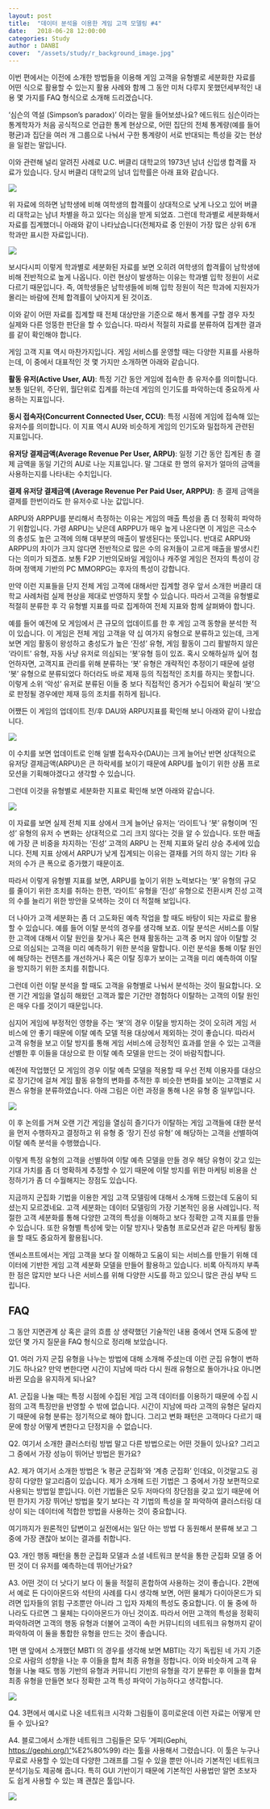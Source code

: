 ```yaml
---
layout: post
title:  "데이터 분석을 이용한 게임 고객 모델링 #4"
date:   2018-06-28 12:00:00
categories: Study
author : DANBI
cover:  "/assets/study/r_background_image.jpg"
---
```


이번 편에서는 이전에 소개한 방법들을 이용해 게임 고객을 유형별로 세분화한 자료를 어떤 식으로 활용할 수 있는지 활용 사례와 함께 그 동안 미처 다루지 못했던세부적인 내용 몇 가지를 FAQ 형식으로 소개해 드리겠습니다.

‘심슨의 역설 (Simpson’s paradox)’ 이라는 말을 들어보셨나요? 에드워드 심슨이라는 통계학자가 처음 공식적으로 언급한 통계 현상으로, 어떤 집단의 전체 통계량(예를 들어 평균)과 집단을 여러 개 그룹으로 나눠서 구한 통계량이 서로 반대되는 특성을 갖는 현상을 일컫는 말입니다.

이와 관련해 널리 알려진 사례로 U.C. 버클리 대학교의 1973년 남녀 신입생 합격률 자료가 있습니다. 당시 버클리 대학교의 남녀 입학률은 아래 표와 같습니다.

![](/assets/study/game_user_segmentation/image_4_1.png)

위 자료에 의하면 남학생에 비해 여학생의 합격률이 상대적으로 낮게 나오고 있어 버클리 대학교는 남녀 차별을 하고 있다는 의심을 받게 되었죠. 그런데 학과별로 세분화해서 자료를 집계했더니 아래와 같이 나타났습니다(전체자료 중 인원이 가장 많은 상위 6개 학과만 표시한 자료입니다).

![](/assets/study/game_user_segmentation/image_4_2.png)

보시다시피 이렇게 학과별로 세분화된 자료를 보면 오히려 여학생의 합격률이 남학생에 비해 전반적으로 높게 나옵니다. 이런 현상이 발생하는 이유는 학과별 입학 정원이 서로 다르기 때문입니다. 즉, 여학생들은 남학생들에 비해 입학 정원이 적은 학과에 지원자가 몰리는 바람에 전체 합격률이 낮아지게 된 것이죠.

이와 같이 어떤 자료를 집계할 때 전체 대상만을 기준으로 해서 통계를 구할 경우 자칫 실제와 다른 엉뚱한 판단을 할 수 있습니다. 따라서 적절히 자료를 분류하여 집계한 결과를 같이 확인해야 합니다.

게임 고객 지표 역시 마찬가지입니다. 게임 서비스를 운영할 때는 다양한 지표를 사용하는데, 이 중에서 대표적인 것 몇 가지만 소개하면 아래와 같습니다.

**활동 유저(Active User, AU)**: 특정 기간 동안 게임에 접속한 총 유저수를 의미합니다. 보통 일단위, 주단위, 월단위로 집계를 하는데 게임의 인기도를 파악하는데 중요하게 사용하는 지표입니다.

**동시 접속자(Concurrent Connected User, CCU)**: 특정 시점에 게임에 접속해 있는 유저수를 의미합니다. 이 지표 역시 AU와 비슷하게 게임의 인기도와 밀접하게 관련된 지표입니다.

**유저당 결제금액(Average Revenue Per User, ARPU)**: 일정 기간 동안 집계된 총 결제 금액을 동일 기간의 AU로 나눈 지표입니다. 말 그대로 한 명의 유저가 얼마의 금액을 사용하는지를 나타내는 수치입니다.

**결제 유저당 결제금액 (Average Revenue Per Paid User, ARPPU)**: 총 결제 금액을 결제를 한번이라도 한 유저수로 나눈 값입니다.

ARPU와 ARPPU를 분리해서 측정하는 이유는 게임의 매출 특성을 좀 더 정확히 파악하기 위함입니다. 가령 ARPU는 낮은데 ARPPU가 매우 높게 나온다면 이 게임은 극소수의 충성도 높은 고객에 의해 대부분의 매출이 발생된다는 뜻입니다. 반대로 ARPU와 ARPPU의 차이가 크지 않다면 전반적으로 많은 수의 유저들이 고르게 매출을 발생시킨다는 의미가 되겠죠. 보통 F2P 기반의모바일 게임이나 캐주얼 게임은 전자의 특성이 강하며 정액제 기반의 PC MMORPG는 후자의 특성이 강합니다.

만약 이런 지표들을 단지 전체 게임 고객에 대해서만 집계할 경우 앞서 소개한 버클리 대학교 사례처럼 실제 현상을 제대로 반영하지 못할 수 있습니다. 따라서 고객을 유형별로 적절히 분류한 후 각 유형별 지표를 따로 집계하여 전체 지표와 함께 살펴봐야 합니다.

예를 들어 예전에 모 게임에서 큰 규모의 업데이트를 한 후 게임 고객 동향을 분석한 적이 있습니다. 이 게임은 전체 게임 고객을 약 십 여가지 유형으로 분류하고 있는데, 크게 보면 게임 활동이 왕성하고 충성도가 높은 ‘진성’ 유형, 게임 활동이 그리 활발하지 않은 ‘라이트’ 유형, 자동 사냥 유저로 의심되는 ‘봇’유형 등이 있죠. 혹시 오해하실까 싶어 첨언하자면, 고객지표 관리를 위해 분류하는 ‘봇’ 유형은 개략적인 추정이기 때문에 설령 ‘봇’ 유형으로 분류되었다 하더라도 바로 제재 등의 직접적인 조치를 하지는 못합니다. 이렇게 소위 ‘악성’ 유저로 분류된 이들 중 보다 직접적인 증거가 수집되어 확실히 ‘봇’으로 판정될 경우에만 제재 등의 조치를 취하게 됩니다.

어쨌든 이 게임의 업데이트 전/후 DAU와 ARPU지표를 확인해 보니 아래와 같이 나왔습니다.

![](/assets/study/game_user_segmentation/image_4_3.png)

이 수치를 보면 업데이트로 인해 일별 접속자수(DAU)는 크게 늘어난 반면 상대적으로 유저당 결제금액(ARPU)은 큰 하락세를 보이기 때문에 ARPU를 높이기 위한 상품 프로모션을 기획해야겠다고 생각할 수 있습니다.

그런데 이것을 유형별로 세분화한 지표로 확인해 보면 아래와 같습니다.

![](/assets/study/game_user_segmentation/image_4_4.png)

이 자료를 보면 실제 전체 지표 상에서 크게 늘어난 유저는 ‘라이트’나 ‘봇’ 유형이며 ‘진성’ 유형의 유저 수 변화는 상대적으로 그리 크지 않다는 것을 알 수 있습니다. 또한 매출에 가장 큰 비중을 차지하는 ‘진성’ 고객의 ARPU 는 전체 지표와 달리 상승 추세에 있습니다. 전체 지표 상에서 ARPU가 낮게 집계되는 이유는 결재를 거의 하지 않는 기타 유저의 수가 큰 폭으로 증가했기 때문이죠.

따라서 이렇게 유형별 지표를 보면, ARPU를 높이기 위한 노력보다는 ‘봇’ 유형의 규모를 줄이기 위한 조치를 취하는 한편, ‘라이트’ 유형을 ‘진성’ 유형으로 전환시켜 진성 고객의 수를 늘리기 위한 방안을 모색하는 것이 더 적절해 보입니다.

더 나아가 고객 세분화는 좀 더 고도화된 예측 작업을 할 때도 바탕이 되는 자료로 활용할 수 있습니다. 예를 들어 이탈 분석의 경우를 생각해 보죠. 이탈 분석은 서비스를 이탈한 고객에 대해서 이탈 원인을 찾거나 혹은 현재 활동하는 고객 중 머지 않아 이탈할 것으로 의심되는 고객을 미리 예측하기 위한 분석을 말합니다. 이런 분석을 통해 이탈 원인에 해당하는 컨텐츠를 개선하거나 혹은 이탈 징후가 보이는 고객을 미리 예측하여 이탈을 방지하기 위한 조치를 취합니다.

그런데 이런 이탈 분석을 할 때도 고객을 유형별로 나눠서 분석하는 것이 필요합니다. 오랜 기간 게임을 열심히 해왔던 고객과 짧은 기간만 경험하다 이탈하는 고객의 이탈 원인은 매우 다를 것이기 때문입니다.

심지어 게임에 부정적인 영향을 주는 ‘봇’의 경우 이탈을 방지하는 것이 오히려 게임 서비스에 안 좋기 때문에 이탈 예측 모델 적용 대상에서 제외하는 것이 좋습니다. 따라서 고객 유형을 보고 이탈 방지를 통해 게임 서비스에 긍정적인 효과를 얻을 수 있는 고객을 선별한 후 이들을 대상으로 한 이탈 예측 모델을 만드는 것이 바람직합니다.

예전에 작업했던 모 게임의 경우 이탈 예측 모델을 적용할 때 우선 전체 이용자를 대상으로 장기간에 걸쳐 게임 활동 유형의 변화를 추적한 후 비슷한 변화를 보이는 고객별로 시퀀스 유형을 분류하였습니다. 아래 그림은 이런 과정을 통해 나온 유형 중 일부입니다.

![](/assets/study/game_user_segmentation/image_4_5.png)

이 후 논의를 거쳐 오랜 기간 게임을 열심히 즐기다가 이탈하는 게임 고객들에 대한 분석을 먼저 수행하자고 결정하고 위 유형 중 ‘장기 진성 유형’ 에 해당하는 고객을 선별하여 이탈 예측 분석을 수행했습니다.

이렇게 특정 유형의 고객을 선별하여 이탈 예측 모델을 만들 경우 해당 유형이 갖고 있는 기대 가치를 좀 더 명확하게 추정할 수 있기 때문에 이탈 방지를 위한 마케팅 비용을 산정하기가 좀 더 수월해지는 장점도 있습니다.

지금까지 군집화 기법을 이용한 게임 고객 모델링에 대해서 소개해 드렸는데 도움이 되셨는지 모르겠네요. 고객 세분화는 데이터 모델링의 가장 기본적인 응용 사례입니다. 적절한 고객 세분화를 통해 다양한 고객의 특성을 이해하고 보다 정확한 고객 지표를 만들 수 있습니다. 또한 유형별 특성에 맞는 이탈 방지나 맞춤형 프로모션과 같은 마케팅 활동을 할 때도 중요하게 활용됩니다.

엔씨소프트에서는 게임 고객을 보다 잘 이해하고 도움이 되는 서비스를 만들기 위해 데이터에 기반한 게임 고객 세분화 모델을 만들어 활용하고 있습니다. 비록 아직까지 부족한 점은 많지만 보다 나은 서비스를 위해 다양한 시도를 하고 있으니 많은 관심 부탁 드립니다.

## FAQ

그 동안 지면관계 상 혹은 글의 흐름 상 생략했던 기술적인 내용 중에서 연재 도중에 받았던 몇 가지 질문을 FAQ 형식으로 정리해 보았습니다.

Q1. 여러 가지 군집 유형을 나누는 방법에 대해 소개해 주셨는데 이런 군집 유형이 변하기도 하나요? 만약 변한다면 시간이 지남에 따라 다시 원래 유형으로 돌아가나요 아니면 바뀐 모습을 유지하게 되나요?

A1. 군집을 나눌 때는 특정 시점에 수집된 게임 고객 데이터를 이용하기 때문에 수집 시점의 고객 특징만을 반영할 수 밖에 없습니다. 시간이 지남에 따라 고객의 유형은 달라지기 때문에 유형 분류는 정기적으로 해야 합니다. 그리고 변화 패턴은 고객마다 다르기 때문에 항상 어떻게 변한다고 단정지을 수 없습니다.

Q2. 여기서 소개한 클러스터링 방법 말고 다른 방법으로는 어떤 것들이 있나요? 그리고 그 중에서 가장 성능이 뛰어난 방법은 뭔가요?

A2. 제가 여기서 소개한 방법은 ‘k 평균 군집화’와 ‘계층 군집화’ 인데요, 이것말고도 굉장히 다양한 알고리즘이 있습니다. 제가 소개해 드린 기법은 그 중에서 가장 보편적으로 사용되는 방법일 뿐입니다. 이런 기법들은 모두 저마다의 장단점을 갖고 있기 때문에 어떤 한가지 가장 뛰어난 방법을 찾기 보다는 각 기법의 특성을 잘 파악하여 클러스터링 대상이 되는 데이터에 적합한 방법을 사용하는 것이 중요합니다.

여기까지가 원론적인 답변이고 실전에서는 일단 아는 방법 다 동원해서 분류해 보고 그 중에 가장 괜찮아 보이는 결과를 취합니다.

Q3. 개인 행동 패턴을 통한 군집화 모델과 소셜 네트워크 분석을 통한 군집화 모델 중 어떤 것이 더 유저를 예측하는데 뛰어난가요?

A3. 어떤 것이 더 낫다기 보다 이 둘을 적절히 혼합하여 사용하는 것이 좋습니다. 2편에서 예로 든 다이아몬드와 석탄의 사례를 다시 생각해 보면, 어떤 물체가 다이아몬드가 되려면 입자들의 얽힘 구조뿐만 아니라 그 입자 자체의 특성도 중요합니다. 이 둘 중에 하나라도 다르면 그 물체는 다이아몬드가 아닌 것이죠. 따라서 어떤 고객의 특성을 정확히 파악하려면 고객의 행동 유형과 더불어 고객이 속한 커뮤니티의 네트워크 유형까지 같이 파악하여 이 둘을 통합한 유형을 만드는 것이 좋습니다.

1편 맨 앞에서 소개했던 MBTI 의 경우를 생각해 보면 MBTI는 각기 독립된 네 가지 기준으로 사람의 성향을 나눈 후 이들을 합쳐 최종 유형을 정합니다. 이와 비슷하게 고객 유형을 나눌 때도 행동 기반의 유형과 커뮤니티 기반의 유형을 각기 분류한 후 이들을 합쳐 최종 유형을 만들면 보다 정확한 고객 특성 파악이 가능하다고 생각합니다.

![](/assets/study/game_user_segmentation/image_4_6.png)

Q4. 3편에서 예시로 나온 네트워크 시각화 그림들이 흥미로운데 이런 자료는 어떻게 만들 수 있나요?

A4. 블로그에서 소개한 네트워크 그림들은 모두 ‘게피(Gephi, [https://gephi.org/)’](https://gephi.org/)%E2%80%99) 라는 툴을 사용해서 그렸습니다. 이 툴은 누구나 무료로 사용할 수 있는데 다양한 그래프를 그릴 수 있을 뿐만 아니라 기본적인 네트워크 분석기능도 제공해 줍니다. 특히 GUI 기반이기 때문에 기본적인 사용법만 알면 초보자도 쉽게 사용할 수 있는 꽤 괜찮은 툴입니다.

![](/assets/study/game_user_segmentation/image_4_7.jpg)